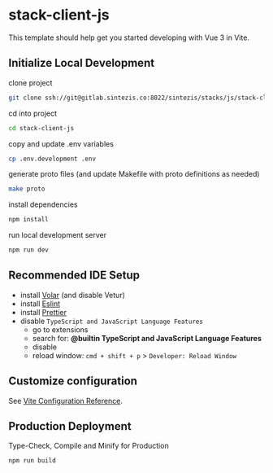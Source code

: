 # stack-client-js

This template should help get you started developing with Vue 3 in Vite.

## Initialize Local Development

clone project

```sh
git clone ssh://git@gitlab.sintezis.co:8022/sintezis/stacks/js/stack-client-js.git
```

cd into project

```sh
cd stack-client-js
```

copy and update .env variables

```sh
cp .env.development .env
```

generate proto files (and update Makefile with proto definitions as needed)

```sh
make proto
```

install dependencies

```sh
npm install
```

run local development server

```sh
npm run dev
```

## Recommended IDE Setup

- install [Volar](https://marketplace.visualstudio.com/items?itemName=Vue.volar) (and disable Vetur)
- install [Eslint](https://marketplace.visualstudio.com/items?itemName=dbaeumer.vscode-eslint)
- install [Prettier](https://marketplace.visualstudio.com/items?itemName=esbenp.prettier-vscode)
- disable `TypeScript and JavaScript Language Features`
  - go to extensions
  - search for: **@builtin TypeScript and JavaScript Language Features**
  - disable
  - reload window: `cmd + shift + p` > `Developer: Reload Window`

## Customize configuration

See [Vite Configuration Reference](https://vitejs.dev/config/).

## Production Deployment

Type-Check, Compile and Minify for Production

```sh
npm run build
```
